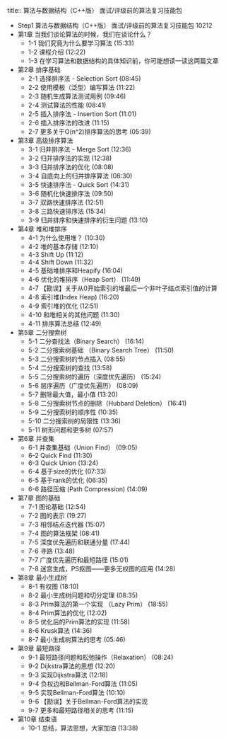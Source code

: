 title:: 算法与数据结构（C++版） 面试/评级前的算法复习技能包

- Step1 算法与数据结构（C++版） 面试/评级前的算法复习技能包 10212
- 第1章 当我们谈论算法的时候，我们在谈论什么？
	- 1-1 我们究竟为什么要学习算法  (15:33)
	- 1-2 课程介绍  (12:22)
	- 1-3 在学习算法和数据结构的具体知识前，你可能想读一读这两篇文章
- 第2章 排序基础
	- 2-1 选择排序法 - Selection Sort  (08:45)
	- 2-2 使用模板（泛型）编写算法  (11:22)
	- 2-3 随机生成算法测试用例  (09:46)
	- 2-4 测试算法的性能  (08:41)
	- 2-5 插入排序法 - Insertion Sort  (11:01)
	- 2-6 插入排序法的改进  (11:15)
	- 2-7 更多关于O(n^2)排序算法的思考  (05:39)
- 第3章 高级排序算法
	- 3-1 归并排序法 - Merge Sort  (12:36)
	- 3-2 归并排序法的实现  (12:38)
	- 3-3 归并排序法的优化  (08:08)
	- 3-4 自底向上的归并排序算法  (08:30)
	- 3-5 快速排序法 - Quick Sort  (14:31)
	- 3-6 随机化快速排序法  (09:50)
	- 3-7 双路快速排序法  (12:51)
	- 3-8 三路快速排序法  (15:34)
	- 3-9 归并排序和快速排序的衍生问题  (13:10)
- 第4章 堆和堆排序
	- 4-1 为什么使用堆？  (10:30)
	- 4-2 堆的基本存储  (12:10)
	- 4-3 Shift Up  (11:12)
	- 4-4 Shift Down  (11:32)
	- 4-5 基础堆排序和Heapify  (16:04)
	- 4-6 优化的堆排序（Heap Sort）  (11:49)
	- 4-7 【勘误】关于从0开始索引的堆最后一个非叶子结点索引值的计算
	- 4-8 索引堆(Index Heap)  (16:20)
	- 4-9 索引堆的优化  (12:51)
	- 4-10 和堆相关的其他问题  (11:30)
	- 4-11 排序算法总结  (12:49)
- 第5章 二分搜索树
	- 5-1 二分查找法（Binary Search）  (16:14)
	- 5-2 二分搜索树基础 （Binary Search Tree）  (11:50)
	- 5-3 二分搜索树的节点插入  (08:55)
	- 5-4 二分搜索树的查找  (13:58)
	- 5-5 二分搜索树的遍历（深度优先遍历）  (15:24)
	- 5-6 层序遍历（广度优先遍历）  (08:09)
	- 5-7 删除最大值，最小值  (13:20)
	- 5-8 二分搜索树节点的删除（Hubbard Deletion）  (16:41)
	- 5-9 二分搜索树的顺序性  (10:35)
	- 5-10 二分搜索树的局限性  (13:36)
	- 5-11 树形问题和更多树  (07:57)
- 第6章 并查集
	- 6-1 并查集基础（Union Find）  (09:05)
	- 6-2 Quick Find  (11:30)
	- 6-3 Quick Union  (13:24)
	- 6-4 基于size的优化  (07:33)
	- 6-5 基于rank的优化  (06:35)
	- 6-6 路径压缩 (Path Compression)  (14:09)
- 第7章 图的基础
	- 7-1 图论基础  (12:54)
	- 7-2 图的表示  (19:27)
	- 7-3 相邻结点迭代器  (15:07)
	- 7-4 图的算法框架  (08:41)
	- 7-5 深度优先遍历和联通分量  (17:44)
	- 7-6 寻路  (13:48)
	- 7-7 广度优先遍历和最短路径  (15:01)
	- 7-8 迷宫生成，PS抠图——更多无权图的应用  (14:28)
- 第8章 最小生成树
	- 8-1 有权图  (18:10)
	- 8-2 最小生成树问题和切分定理  (08:35)
	- 8-3 Prim算法的第一个实现 （Lazy Prim）  (18:55)
	- 8-4 Prim算法的优化  (12:02)
	- 8-5 优化后的Prim算法的实现  (11:58)
	- 8-6 Krusk算法  (14:36)
	- 8-7 最小生成树算法的思考  (05:46)
- 第9章 最短路径
	- 9-1 最短路径问题和松弛操作（Relaxation）  (08:24)
	- 9-2 Dijkstra算法的思想  (12:20)
	- 9-3 实现Dijkstra算法  (12:18)
	- 9-4 负权边和Bellman-Ford算法  (11:05)
	- 9-5 实现Bellman-Ford算法  (10:10)
	- 9-6 【勘误】关于Bellman-Ford算法的实现
	- 9-7 更多和最短路径相关的思考  (11:15)
- 第10章 结束语
	- 10-1 总结，算法思想，大家加油  (13:38)